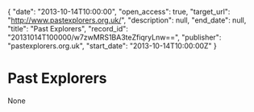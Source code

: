 {
  "date": "2013-10-14T10:00:00", 
  "open_access": true, 
  "target_url": "http://www.pastexplorers.org.uk/", 
  "description": null, 
  "end_date": null, 
  "title": "Past Explorers", 
  "record_id": "20131014T100000/w7zwMRS1BA3teZfiqryLnw==", 
  "publisher": "pastexplorers.org.uk", 
  "start_date": "2013-10-14T10:00:00Z"
}

# Past Explorers

None